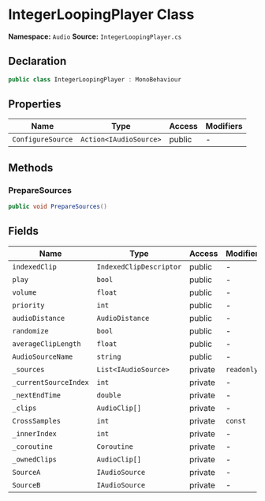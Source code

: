 # IntegerLoopingPlayer Class

**Namespace:** `Audio`
**Source:** `IntegerLoopingPlayer.cs`

## Declaration

```csharp
public class IntegerLoopingPlayer : MonoBehaviour
```

## Properties

| Name | Type | Access | Modifiers |
|------|------|--------|-----------|
| `ConfigureSource` | `Action<IAudioSource>` | public | - |

## Methods

### PrepareSources

```csharp
public void PrepareSources()
```

## Fields

| Name | Type | Access | Modifiers |
|------|------|--------|-----------|
| `indexedClip` | `IndexedClipDescriptor` | public | - |
| `play` | `bool` | public | - |
| `volume` | `float` | public | - |
| `priority` | `int` | public | - |
| `audioDistance` | `AudioDistance` | public | - |
| `randomize` | `bool` | public | - |
| `averageClipLength` | `float` | public | - |
| `AudioSourceName` | `string` | public | - |
| `_sources` | `List<IAudioSource>` | private | `readonly` |
| `_currentSourceIndex` | `int` | private | - |
| `_nextEndTime` | `double` | private | - |
| `_clips` | `AudioClip[]` | private | - |
| `CrossSamples` | `int` | private | `const` |
| `_innerIndex` | `int` | private | - |
| `_coroutine` | `Coroutine` | private | - |
| `_ownedClips` | `AudioClip[]` | private | - |
| `SourceA` | `IAudioSource` | private | - |
| `SourceB` | `IAudioSource` | private | - |

